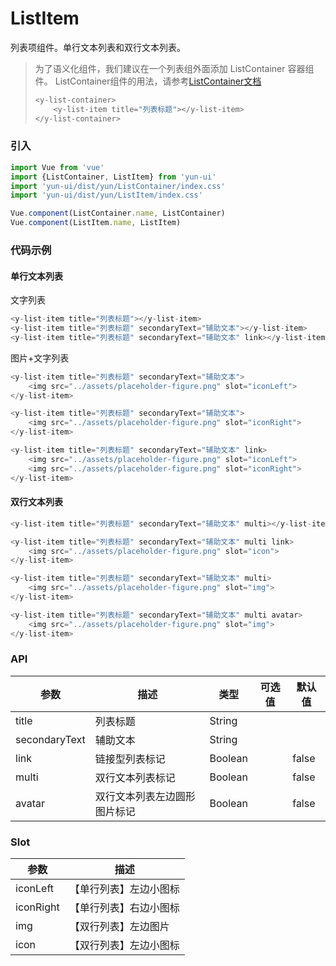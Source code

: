 # ListItem

列表项组件。单行文本列表和双行文本列表。
> 为了语义化组件，我们建议在一个列表组外面添加 ListContainer 容器组件。
> ListContainer组件的用法，请参考[ListContainer文档](../listContainer/README.md)
> ``` javascript
> <y-list-container>
>     <y-list-item title="列表标题"></y-list-item>
> </y-list-container>
> ```

### 引入

``` javascript
import Vue from 'vue'
import {ListContainer, ListItem} from 'yun-ui'
import 'yun-ui/dist/yun/ListContainer/index.css'
import 'yun-ui/dist/yun/ListItem/index.css'

Vue.component(ListContainer.name, ListContainer)
Vue.component(ListItem.name, ListItem)
```

### 代码示例

#### 单行文本列表

文字列表

``` javascript
<y-list-item title="列表标题"></y-list-item>
<y-list-item title="列表标题" secondaryText="辅助文本"></y-list-item>
<y-list-item title="列表标题" secondaryText="辅助文本" link></y-list-item>
```

图片+文字列表

``` javascript
<y-list-item title="列表标题" secondaryText="辅助文本">
    <img src="../assets/placeholder-figure.png" slot="iconLeft">
</y-list-item>

<y-list-item title="列表标题" secondaryText="辅助文本">
    <img src="../assets/placeholder-figure.png" slot="iconRight">
</y-list-item>

<y-list-item title="列表标题" secondaryText="辅助文本" link>
    <img src="../assets/placeholder-figure.png" slot="iconLeft">
    <img src="../assets/placeholder-figure.png" slot="iconRight">
</y-list-item>
```

#### 双行文本列表

``` javascript
<y-list-item title="列表标题" secondaryText="辅助文本" multi></y-list-item>

<y-list-item title="列表标题" secondaryText="辅助文本" multi link>
    <img src="../assets/placeholder-figure.png" slot="icon">
</y-list-item>

<y-list-item title="列表标题" secondaryText="辅助文本" multi>
    <img src="../assets/placeholder-figure.png" slot="img">
</y-list-item>

<y-list-item title="列表标题" secondaryText="辅助文本" multi avatar>
    <img src="../assets/placeholder-figure.png" slot="img">
</y-list-item>
```

### API

|   参数  |   描述  |   类型  |   可选值   |   默认值   |
|   ----    |   ----   |   ----   |   ----    |   ----    |
|   title   |   列表标题   |   String   |       |       |
|   secondaryText   |   辅助文本    |   String  |       |       |
|   link    |   链接型列表标记    |    Boolean    |        |   false    |
|   multi    |   双行文本列表标记  |   Boolean  |       |   false    |
|   avatar   |   双行文本列表左边圆形图片标记  |   Boolean  |       |   false    |

### Slot

|   参数  |   描述  |
|   ----    |   ----    |
|   iconLeft    |   【单行列表】左边小图标 |
|   iconRight   |   【单行列表】右边小图标 |
|   img         |   【双行列表】左边图片  |
|   icon        |   【双行列表】左边小图标 |
